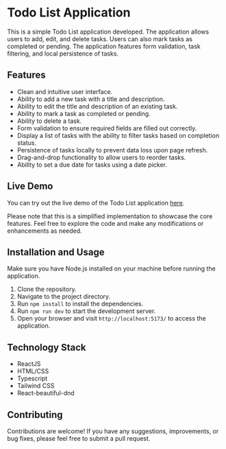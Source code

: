 # Todo List Application

This is a simple Todo List application developed. The application allows users to add, edit, and delete tasks. Users can also mark tasks as completed or pending. The application features form validation, task filtering, and local persistence of tasks.

## Features

- Clean and intuitive user interface.
- Ability to add a new task with a title and description.
- Ability to edit the title and description of an existing task.
- Ability to mark a task as completed or pending.
- Ability to delete a task.
- Form validation to ensure required fields are filled out correctly.
- Display a list of tasks with the ability to filter tasks based on completion status.
- Persistence of tasks locally to prevent data loss upon page refresh.
- Drag-and-drop functionality to allow users to reorder tasks.
- Ability to set a due date for tasks using a date picker.

## Live Demo

You can try out the live demo of the Todo List application [here](https://todos-app-wow-ai.vercel.app/).

Please note that this is a simplified implementation to showcase the core features. Feel free to explore the code and make any modifications or enhancements as needed.

## Installation and Usage

Make sure you have Node.js installed on your machine before running the application.

1. Clone the repository.
2. Navigate to the project directory.
3. Run `npm install` to install the dependencies.
4. Run `npm run dev` to start the development server.
5. Open your browser and visit `http://localhost:5173/` to access the application.

## Technology Stack

- ReactJS
- HTML/CSS
- Typescript
- Tailwind CSS
- React-beautiful-dnd

## Contributing

Contributions are welcome! If you have any suggestions, improvements, or bug fixes, please feel free to submit a pull request.
